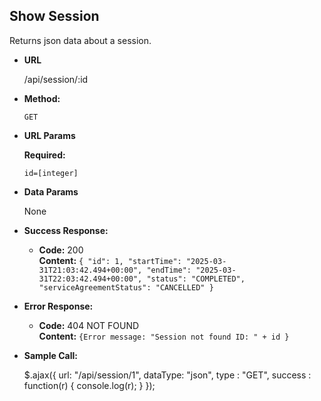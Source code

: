 **Show Session**
----
Returns json data about a session.

* **URL**

  /api/session/:id

* **Method:**

  `GET`

*  **URL Params**


   **Required:**

   `id=[integer]`

* **Data Params**

  None

* **Success Response:**

    * **Code:** 200 <br />
      **Content:** `{
    "id": 1,
    "startTime": "2025-03-31T21:03:42.494+00:00",
    "endTime": "2025-03-31T22:03:42.494+00:00",
    "status": "COMPLETED",
    "serviceAgreementStatus": "CANCELLED"
}`

* **Error Response:**

  * **Code:** 404 NOT FOUND <br />
      **Content:** `{Error message: "Session not found ID: " + id }`


* **Sample Call:**

  $.ajax({
  url: "/api/session/1",
  dataType: "json",
  type : "GET",
  success : function(r) {
  console.log(r);
  }
  });
 